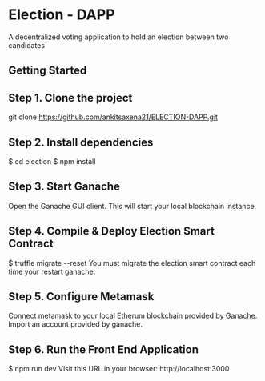 
# Election - DAPP 
A decentralized voting application to hold an election between two candidates
## Getting Started 

## Step 1. Clone the project
git clone https://github.com/ankitsaxena21/ELECTION-DAPP.git

## Step 2. Install dependencies
$ cd election
$ npm install
## Step 3. Start Ganache
Open the Ganache GUI client. This will start your local blockchain instance.

## Step 4. Compile & Deploy Election Smart Contract
$ truffle migrate --reset You must migrate the election smart contract each time your restart ganache.

## Step 5. Configure Metamask
Connect metamask to your local Etherum blockchain provided by Ganache.
Import an account provided by ganache.

## Step 6. Run the Front End Application
$ npm run dev Visit this URL in your browser: http://localhost:3000

